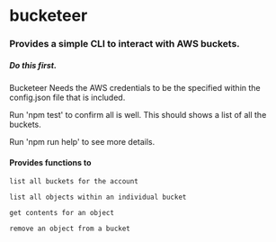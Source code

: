# bucketeer

### Provides a simple CLI to interact with AWS buckets.

##### Do this first.
Bucketeer Needs the AWS credentials to be the specified within the config.json file that is included. 



Run 'npm test' to confirm all is well. This should shows a list of all the buckets.

Run 'npm run help' to see more details.

#### Provides functions to 
    
    list all buckets for the account
    
    list all objects within an individual bucket
    
    get contents for an object
    
    remove an object from a bucket
